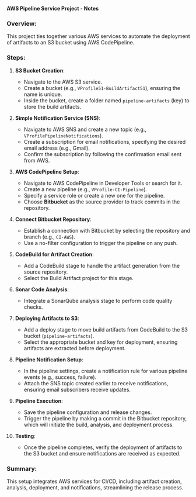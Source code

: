 **AWS Pipeline Service Project - Notes**

### Overview:
This project ties together various AWS services to automate the deployment of artifacts to an S3 bucket using AWS CodePipeline.

### Steps:

1. **S3 Bucket Creation**:
   - Navigate to the AWS S3 service.
   - Create a bucket (e.g., `VProfile51-BuildArtifact51`), ensuring the name is unique.
   - Inside the bucket, create a folder named `pipeline-artifacts` (key) to store the build artifacts.

2. **Simple Notification Service (SNS)**:
   - Navigate to AWS SNS and create a new topic (e.g., `VProfilePipelineNotifications`).
   - Create a subscription for email notifications, specifying the desired email address (e.g., Gmail).
   - Confirm the subscription by following the confirmation email sent from AWS.

3. **AWS CodePipeline Setup**:
   - Navigate to AWS CodePipeline in Developer Tools or search for it.
   - Create a new pipeline (e.g., `VProfile-CI-Pipeline`).
   - Specify a service role or create a new one for the pipeline.
   - Choose **Bitbucket** as the source provider to track commits in the repository.
   
4. **Connect Bitbucket Repository**:
   - Establish a connection with Bitbucket by selecting the repository and branch (e.g., `CI-AWS`).
   - Use a no-filter configuration to trigger the pipeline on any push.

5. **CodeBuild for Artifact Creation**:
   - Add a CodeBuild stage to handle the artifact generation from the source repository.
   - Select the Build Artifact project for this stage.

6. **Sonar Code Analysis**:
   - Integrate a SonarQube analysis stage to perform code quality checks.
   
7. **Deploying Artifacts to S3**:
   - Add a deploy stage to move build artifacts from CodeBuild to the S3 bucket (`pipeline-artifacts`).
   - Select the appropriate bucket and key for deployment, ensuring artifacts are extracted before deployment.

8. **Pipeline Notification Setup**:
   - In the pipeline settings, create a notification rule for various pipeline events (e.g., success, failure).
   - Attach the SNS topic created earlier to receive notifications, ensuring email subscribers receive updates.

9. **Pipeline Execution**:
   - Save the pipeline configuration and release changes.
   - Trigger the pipeline by making a commit in the Bitbucket repository, which will initiate the build, analysis, and deployment process.
   
10. **Testing**:
    - Once the pipeline completes, verify the deployment of artifacts to the S3 bucket and ensure notifications are received as expected.

### Summary:
This setup integrates AWS services for CI/CD, including artifact creation, analysis, deployment, and notifications, streamlining the release process.
